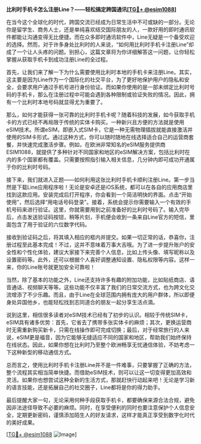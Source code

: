 **比利时手机卡怎么注册Line？——轻松搞定跨国通讯[[TG💪+ @esim1088](https://t.me/s/esim1088)]**

在当今这个全球化的时代，跨国交流已经成为日常生活中不可或缺的一部分。无论你是留学生、商务人士，还是单纯喜欢结交国际朋友的人，一款好用的即时通讯软件都能让沟通变得无比便捷。而在众多即时通讯软件中，Line无疑是一个备受欢迎的选择。然而，对于许多身处比利时的人来说，“如何用比利时手机卡注册Line”却成了一个让人头疼的问题。别担心，这篇文章将为你详细解答这一问题，让你轻松掌握从获取手机卡到成功注册Line的全过程。

首先，让我们来了解一下为什么需要使用比利时本地的手机卡来注册Line。其实，这主要是因为Line作为一个国际化的社交平台，为了更好地保护用户的隐私和安全，会要求用户通过手机号进行身份验证。而如果你使用的是一部未绑定比利时号码的手机卡，那么在注册过程中可能会遇到各种限制或验证失败的情况。因此，拥有一个比利时本地号码就显得尤为重要了。

那么，如何才能获得一张可靠的比利时手机卡呢？随着科技的发展，如今获取手机卡的方式已经不再局限于传统的实体卡购买。一种新兴且方便的方法就是使用eSIM技术。所谓eSIM，即嵌入式SIM卡，它是一种无需物理插拔就能直接激活并使用的SIM卡形式。通过这种方式，你可以随时随地在线选择适合自己的运营商套餐，并快速完成激活步骤。例如，在欧洲非常知名的eSIM服务提供商ESIM1088，就提供了多种针对不同国家和地区的eSIM解决方案，包括比利时在内的多个国家都有覆盖。只需要按照指引输入相关信息，几分钟内即可成功开通属于你的比利时号码。

接下来，我们就进入正题——如何利用这张比利时手机卡顺利注册Line。第一步当然是下载Line应用程序啦！无论是安卓还是iOS系统，都可以在各自的应用商店里找到这款应用。安装完成后打开程序，你会看到一个简洁明快的界面。点击“开始使用”，然后选择“用电话号码登录”。接着，系统会提示你需要输入一个有效的手机号码来进行验证。这里，你就需要用到之前准备好的比利时号码了。输入完毕后，点击发送验证码按钮，稍等片刻，手机便会收到一条来自Line官方的短信，里面包含了用于验证的六位数字代码。

接收到验证码之后，将其填入相应的框内并提交。如果一切正常的话，恭喜你，注册过程至此基本完成！不过，这并不意味着万事大吉哦。为了进一步提升账户的安全性和个性化体验，建议大家接下来完善个人信息，比如上传头像、填写昵称以及设置密码等。此外，还可以根据个人喜好调整通知设置、隐私权限等内容。这样一来，你的Line账号就更加安全可靠啦！

当然，除了基本的功能之外，Line还支持许多有趣的附加功能，比如贴纸商店、语音通话、视频聊天等等。这些功能不仅丰富了我们的日常交流方式，也为跨文化交流增添了不少乐趣。而且，由于Line在全球范围内拥有庞大的用户群体，所以即便身处异国他乡，也能轻松找到志同道合的朋友一起分享生活点滴。

说到这里，相信很多读者对eSIM技术已经有了初步的认识。相较于传统SIM卡，eSIM具有诸多优势：首先，它省去了携带多张实体卡的麻烦；其次，更换运营商时无需重新购买新卡，只需在线操作即可完成切换；最后，对于经常旅行的人来说，eSIM更是福音，因为它能够无缝适应不同的国家和地区，帮助我们始终保持在线状态。因此，如果你想在比利时乃至整个欧洲畅享无忧通信体验，不妨考虑一下这种新型的移动通信方式。

总而言之，使用比利时手机卡注册Line并不是一件难事，只要掌握了正确的方法，整个流程其实相当简单快捷。而借助eSIM技术，则可以让这一切变得更加高效和灵活。如果你也想尝试这种全新的生活方式，那就赶快行动起来吧！无论是学习新的语言技能，还是拓展自己的社交圈子，Line都将是你的得力助手。

最后提醒大家一句，无论采用何种手段获取手机卡，都要确保来源合法合规，避免因非法途径导致不必要的麻烦。同时，在享受便利的同时也要注意保护个人信息安全，定期更新密码，谨慎添加陌生人的好友请求，这样才能真正享受到数字化时代的美好成果。

[[TG💪+ @esim1088](https://t.me/s/esim1088) ![Image](https://i.postimg.cc/4NQfJmqS/Snipaste-2025-05-13-00-14-12.png)]